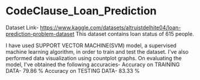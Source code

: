 # CodeClause_Loan_Prediction

Dataset Link- https://www.kaggle.com/datasets/altruistdelhite04/loan-prediction-problem-dataset
This dataset contains loan status of 615 people.

I have used SUPPORT VECTOR MACHINE(SVM) model, a supervised machine learning algorithm, in order to train and test the dataset.
I've also performed data visualization using countplot graphs.
On evaluating the model, I've obtained the following accuracies-
Accuracy on TRAINING DATA- 79.86 %
Accuracy on TESTING DATA-  83.33 %

